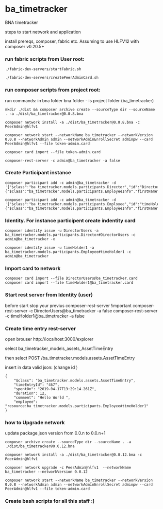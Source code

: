 # ba_timetracker

BNA timetracker

steps to start network and application

 install prereqs, composer, fabric etc.
 Assuming to use HLFV12 with composer v0.20.5+

 ### run fabric scripts from User root:
    ./fabric-dev-servers/startFabric.sh

    ./fabric-dev-servers/createPeerAdminCard.sh

### run composer scripts from project root:
 run commands: in bna folder 
    bna folder - is project folder (ba_timetracker) 

    mkdir ./dist && composer archive create --sourceType dir --sourceName . -a ./dist/ba_timetracker@0.0.8.bna

    composer network install -a ./dist/ba_timetracker@0.0.8.bna -c PeerAdmin@hlfv1
 
    composer network start --networkName ba_timetracker --networkVersion 0.0.8 --networkAdmin admin --networkAdminEnrollSecret adminpw --card PeerAdmin@hlfv1 --file token-admin.card

    composer card import --file token-admin.card

    composer-rest-server -c admin@ba_timetracker -a false

### Create Participant instance

    composer participant add -c admin@ba_timetracker -d '{"$class":"ba_timetracker.models.participants.Director","id":"DirectorUsers","info":{"$class":"ba_timetracker.models.participants.EmployeeInfo","firstName":"Jon","lastName":"Smith"}}'

    composer participant add -c admin@ba_timetracker -d '{"$class":"ba_timetracker.models.participants.Employee","id":"timeHolder1","info":{"$class":"ba_timetracker.models.participants.EmployeeInfo","firstName":"Sergii","lastName":"Test"}}'

### Identity. For instance participent create indentity card 

    composer identity issue -u DirectorUsers -a ba_timetracker.models.participants.Director#DirectorUsers -c admin@ba_timetracker -x          

    composer identity issue -u timeHolder1 -a ba_timetracker.models.participants.Employee#timeHolder1 -c admin@ba_timetracker


### Import card to network
    composer card import --file DirectorUsers@ba_timetracker.card
    composer card import --file timeHolder1@ba_timetracker.card

### Start rest server from Identity (user) 
before start stop your previus  composer-rest-server !important
    composer-rest-server -c DirectorUsers@ba_timetracker -a false
    composer-rest-server -c timeHolder1@ba_timetracker -a false

### Create time entry  rest-server
open brouser http://localhost:3000/explorer 

select ba_timetracker_models_assets_AssetTimeEntry

then select POST /ba_timetracker.models.assets.AssetTimeEntry

insert in data valid json: (change id )

    {
        "$class": "ba_timetracker.models.assets.AssetTimeEntry",
        "timeEntryId": "467",
        "spentOn": "2019-04-17T13:29:14.261Z",
        "duration": 12,
        "comment": "Hello World ",
        "employee": "resource:ba_timetracker.models.participants.Employee#timeHolder1"
    }


### how to Upgrade network 

update package.json version from 0.0.n to 0.0.n+1

    composer archive create --sourceType dir --sourceName . -a ./dist/ba_timetracker@0.0.12.bna

    composer network install -a ./dist/ba_timetracker@0.0.12.bna -c PeerAdmin@hlfv1
 
    composer network upgrade -c PeerAdmin@hlfv1  --networkName ba_timetracker --networkVersion 0.0.12
 
    composer network start --networkName ba_timetracker --networkVersion 0.0.8 --networkAdmin admin --networkAdminEnrollSecret adminpw --card PeerAdmin@hlfv1 --file token-admin.card


###  Create bash scripts for all this staff :) 